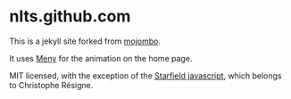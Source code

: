nlts.github.com
===============

This is a jekyll site forked from [mojombo](https://github.com/mojombo/mojombo.github.com). 

It uses [Meny](https://github.com/hakimel/Meny) for the animation on the home page. 

MIT licensed, with the exception of the [Starfield javascript](https://github.com/nlts/nlts.github.com/tree/master/spaceconsole), which belongs to Christophe Résigne.
